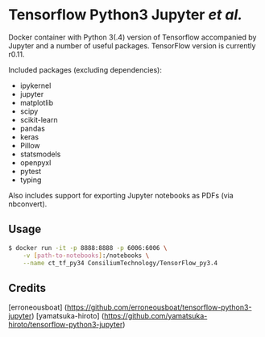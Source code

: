 Tensorflow Python3 Jupyter _et al._
================================

Docker container with Python 3(.4) version of Tensorflow accompanied by Jupyter and a number of useful packages. TensorFlow version is currently r0.11.

Included packages (excluding dependencies):
* ipykernel
* jupyter
* matplotlib
* scipy
* scikit-learn
* pandas
* keras
* Pillow
* statsmodels
* openpyxl
* pytest
* typing

Also includes support for exporting Jupyter notebooks as PDFs (via nbconvert).

Usage
-----

```bash
$ docker run -it -p 8888:8888 -p 6006:6006 \
    -v [path-to-notebooks]:/notebooks \
    --name ct_tf_py34 ConsiliumTechnology/TensorFlow_py3.4
```

Credits
-------
[erroneousboat] (https://github.com/erroneousboat/tensorflow-python3-jupyter)
[yamatsuka-hiroto] (https://github.com/yamatsuka-hiroto/tensorflow-python3-jupyter)
